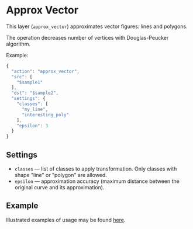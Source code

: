 # Approx Vector

This layer \(`approx_vector`\) approximates vector figures: lines and polygons.

The operation decreases number of vertices with Douglas-Peucker algorithm.

Example:

```javascript
{
  "action": "approx_vector",
  "src": [
    "$sample1"
  ],
  "dst": "$sample2",
  "settings": {
    "classes": [
      "my_line",
      "interesting_poly"
    ],
    "epsilon": 3
  }
}
```

## Settings

* `classes` — list of classes to apply transformation. Only classes with shape "line" or "polygon" are allowed.
* `epsilon` — approximation accuracy \(maximum distance between the original curve and its approximation\).

## Example

Illustrated examples of usage may be found [here](https://github.com/TDionis/gitbook-test-2/tree/6674a9367498cf90a3f4b6119416152b98b80b92/export/examples/vectorize-bitmap/README.md).

